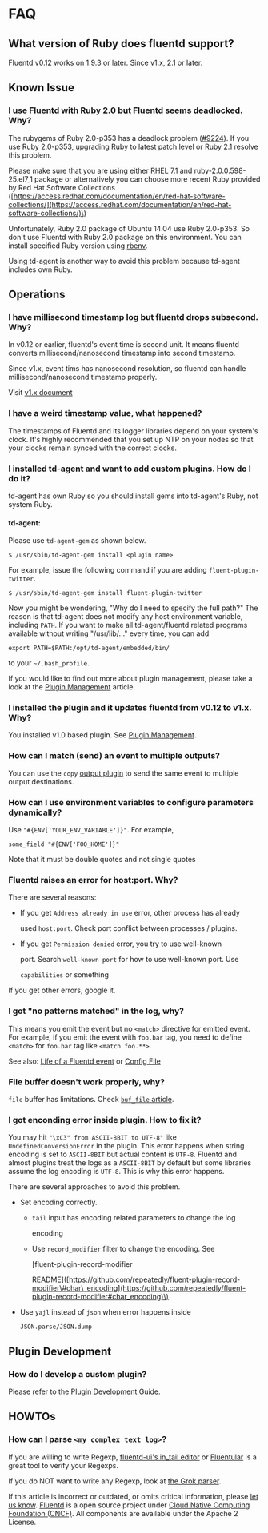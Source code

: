 # FAQ

## What version of Ruby does fluentd support?

Fluentd v0.12 works on 1.9.3 or later. Since v1.x, 2.1 or later.

## Known Issue

### I use Fluentd with Ruby 2.0 but Fluentd seems deadlocked. Why?

The rubygems of Ruby 2.0-p353 has a deadlock problem \([\#9224](https://bugs.ruby-lang.org/issues/9224)\). If you use Ruby 2.0-p353, upgrading Ruby to latest patch level or Ruby 2.1 resolve this problem.

Please make sure that you are using either RHEL 7.1 and ruby-2.0.0.598-25.el7\_1 package or alternatively you can choose more recent Ruby provided by Red Hat Software Collections \([https://access.redhat.com/documentation/en/red-hat-software-collections/](https://access.redhat.com/documentation/en/red-hat-software-collections/)\)

Unfortunately, Ruby 2.0 package of Ubuntu 14.04 use Ruby 2.0-p353. So don't use Fluentd with Ruby 2.0 package on this environment. You can install specified Ruby version using [rbenv](https://github.com/sstephenson/rbenv).

Using td-agent is another way to avoid this problem because td-agent includes own Ruby.

## Operations

### I have millisecond timestamp log but fluentd drops subsecond. Why?

In v0.12 or earlier, fluentd's event time is second unit. It means fluentd converts millisecond/nanosecond timestamp into second timestamp.

Since v1.x, event tims has nanosecond resolution, so fluentd can handle millisecond/nanosecond timestamp properly.

Visit [v1.x document](https://docs.fluentd.org/v1.0/articles/quickstart)

### I have a weird timestamp value, what happened?

The timestamps of Fluentd and its logger libraries depend on your system's clock. It's highly recommended that you set up NTP on your nodes so that your clocks remain synced with the correct clocks.

### I installed td-agent and want to add custom plugins. How do I do it?

td-agent has own Ruby so you should install gems into td-agent's Ruby, not system Ruby.

#### td-agent:

Please use `td-agent-gem` as shown below.

```text
$ /usr/sbin/td-agent-gem install <plugin name>
```

For example, issue the following command if you are adding `fluent-plugin-twitter`.

```text
$ /usr/sbin/td-agent-gem install fluent-plugin-twitter
```

Now you might be wondering, "Why do I need to specify the full path?" The reason is that td-agent does not modify any host environment variable, including `PATH`. If you want to make all td-agent/fluentd related programs available without writing "/usr/lib/..." every time, you can add

```text
export PATH=$PATH:/opt/td-agent/embedded/bin/
```

to your `~/.bash_profile`.

If you would like to find out more about plugin management, please take a look at the [Plugin Management](../deployment/plugin-management.md) article.

### I installed the plugin and it updates fluentd from v0.12 to v1.x. Why?

You installed v1.0 based plugin. See [Plugin Management](../deployment/plugin-management.md#plugin-version-management).

### How can I match \(send\) an event to multiple outputs?

You can use the `copy` [output plugin]() to send the same event to multiple output destinations.

### How can I use environment variables to configure parameters dynamically?

Use `"#{ENV['YOUR_ENV_VARIABLE']}"`. For example,

```text
some_field "#{ENV['FOO_HOME']}"
```

Note that it must be double quotes and not single quotes

### Fluentd raises an error for host:port. Why?

There are several reasons:

* If you get `Address already in use` error, other process has already

  used `host:port`. Check port conflict between processes / plugins.

* If you get `Permission denied` error, you try to use well-known

  port. Search `well-known port` for how to use well-known port. Use

  `capabilities` or something

If you get other errors, google it.

### I got "no patterns matched" in the log, why?

This means you emit the event but no `<match>` directive for emitted event. For example, if you emit the event with `foo.bar` tag, you need to define `<match>` for `foo.bar` tag like `<match foo.**>`.

See also: [Life of a Fluentd event](life-of-a-fluentd-event.md) or [Config File](../configuration/config-file.md)

### File buffer doesn't work properly, why?

`file` buffer has limitations. Check [`buf_file` article](https://docs.fluentd.org/v/0.12/buffer/file#limitation).

### I got enconding error inside plugin. How to fix it?

You may hit `"\xC3" from ASCII-8BIT to UTF-8"` like `UndefinedConversionError` in the plugin. This error happens when string encoding is set to `ASCII-8BIT` but actual content is `UTF-8`. Fluentd and almost plugins treat the logs as a `ASCII-8BIT` by default but some libraries assume the log encoding is `UTF-8`. This is why this error happens.

There are several approaches to avoid this problem.

* Set encoding correctly.
  * `tail` input has encoding related parameters to change the log

    encoding

  * Use `record_modifier` filter to change the encoding. See

    \[fluent-plugin-record-modifier

    README\]\([https://github.com/repeatedly/fluent-plugin-record-modifier\#char\_encoding](https://github.com/repeatedly/fluent-plugin-record-modifier#char_encoding)\)
* Use `yajl` instead of `json` when error happens inside

  `JSON.parse/JSON.dump`

## Plugin Development

### How do I develop a custom plugin?

Please refer to the [Plugin Development Guide](http://docs.fluentd.org/articles/plugin-development).

## HOWTOs

### How can I parse `<my complex text log>`?

If you are willing to write Regexp, [fluentd-ui's in\_tail editor](https://github.com/fluent/fluentd-docs-gitbook/tree/507e377b7e8e78a312dc49e76bd9a302c33fd058/articles/fluentd-ui/README.md#intail-setting) or [Fluentular](http://fluentular.herokuapp.com) is a great tool to verify your Regexps.

If you do NOT want to write any Regexp, look at [the Grok parser](https://github.com/kiyoto/fluent-plugin-grok-parser).

If this article is incorrect or outdated, or omits critical information, please [let us know](https://github.com/fluent/fluentd-docs-gitbook/issues?state=open). [Fluentd](http://www.fluentd.org/) is a open source project under [Cloud Native Computing Foundation \(CNCF\)](https://cncf.io/). All components are available under the Apache 2 License.

